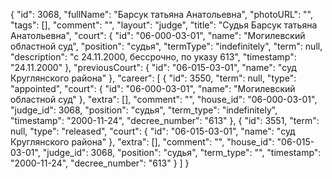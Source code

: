 {
    "id": 3068,
    "fullName": "Барсук татьяна Анатольевна",
    "photoURL": "",
    "tags": [],
    "comment": "",
    "layout": "judge",
    "title": "Судья Барсук татьяна Анатольевна",
    "court": {
        "id": "06-000-03-01",
        "name": "Могилевский областной суд",
        "position": "судья",
        "termType": "indefinitely",
        "term": null,
        "description": "c 24.11.2000, бессрочно, по указу 613",
        "timestamp": "24.11.2000"
    },
    "previousCourt": {
        "id": "06-015-03-01",
        "name": "суд Круглянского района"
    },
    "career": [
        {
            "id": 3550,
            "term": null,
            "type": "appointed",
            "court": {
                "id": "06-000-03-01",
                "name": "Могилевский областной суд"
            },
            "extra": [],
            "comment": "",
            "house_id": "06-000-03-01",
            "judge_id": 3068,
            "position": "судья",
            "term_type": "indefinitely",
            "timestamp": "2000-11-24",
            "decree_number": "613"
        },
        {
            "id": 3551,
            "term": null,
            "type": "released",
            "court": {
                "id": "06-015-03-01",
                "name": "суд Круглянского района"
            },
            "extra": [],
            "comment": "",
            "house_id": "06-015-03-01",
            "judge_id": 3068,
            "position": "судья",
            "term_type": "",
            "timestamp": "2000-11-24",
            "decree_number": "613"
        }
    ]
}